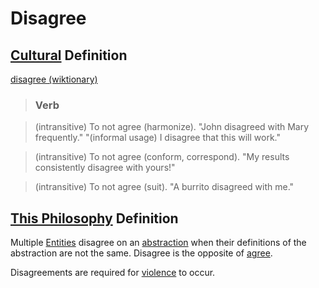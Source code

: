 # Disagree

## [Cultural](./culture.md) Definition

<a href="http://en.wiktionary.org/wiki/disagree" target="_blank">disagree (wiktionary)</a>

> ### Verb

> (intransitive) To not agree (harmonize). "John disagreed with Mary frequently." "(informal usage) I disagree that this will work."

> (intransitive) To not agree (conform, correspond). "My results consistently disagree with yours!"

> (intransitive) To not agree (suit). "A burrito disagreed with me."

## [This Philosophy](./this-philosophy.md) Definition

Multiple [Entities](./entity.md) disagree on an [abstraction](./abstraction.md) when their definitions of the abstraction are not the same. Disagree is the opposite of [agree](./agree.md).

Disagreements are required for [violence](./violence.md) to occur.

